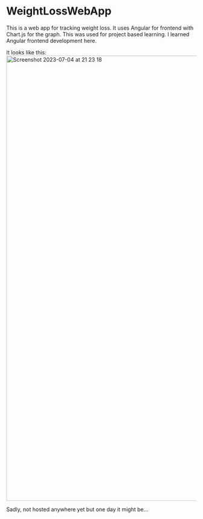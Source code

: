 # WeightLossWebApp
This is a web app for tracking weight loss. It uses Angular for frontend with Chart.js for the graph. 
This was used for project based learning. I learned Angular frontend development here.

It looks like this:
<img width="1179" alt="Screenshot 2023-07-04 at 21 23 18" src="https://github.com/anDB123/weightLossWebApp/assets/15526777/70ce3200-bcd6-4e9b-8fc8-9d810e5a2006">

Sadly, not hosted anywhere yet but one day it might be...

